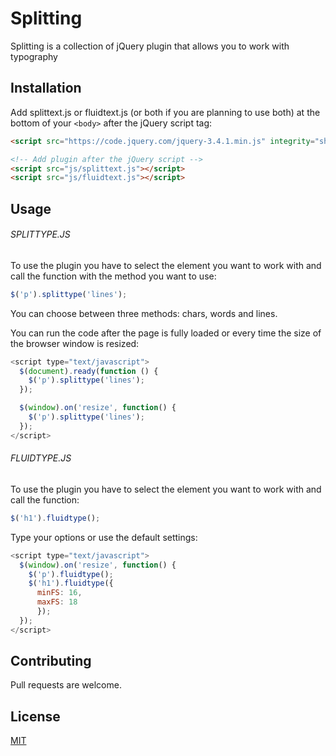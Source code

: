 # Splitting
Splitting is a collection of jQuery plugin that allows you to work with typography

## Installation
Add splittext.js or fluidtext.js (or both if you are planning to use both) at the bottom of your `<body>` after the jQuery script tag:

```html
<script src="https://code.jquery.com/jquery-3.4.1.min.js" integrity="sha256-CSXorXvZcTkaix6Yvo6HppcZGetbYMGWSFlBw8HfCJo=" crossorigin="anonymous"></script>

<!-- Add plugin after the jQuery script -->
<script src="js/splittext.js"></script>
<script src="js/fluidtext.js"></script>
```

## Usage

###### SPLITTYPE.JS
To use the plugin you have to select the element you want to work with and call the function with the method you want to use:

```javascript
$('p').splittype('lines');
```

You can choose between three methods: chars, words and lines.

You can run the code after the page is fully loaded or every time the size of the browser window is resized:

```javascript
<script type="text/javascript">
  $(document).ready(function () {
    $('p').splittype('lines');
  });

  $(window).on('resize', function() {
    $('p').splittype('lines');
  });
</script>
```

###### FLUIDTYPE.JS
To use the plugin you have to select the element you want to work with and call the function:

```javascript
$('h1').fluidtype();
```

Type your options or use the default settings:

```javascript
<script type="text/javascript">
  $(window).on('resize', function() {
    $('p').fluidtype();
    $('h1').fluidtype({
      minFS: 16,
      maxFS: 18
      });
  });
</script>
```

## Contributing
Pull requests are welcome.

## License
[MIT](https://choosealicense.com/licenses/mit/)
